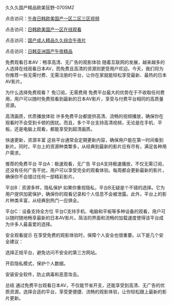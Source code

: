 
久久久国产精品欧美狂野-0705MZ

点击访问：<a href="https://heiliaoll4qsx.pages.dev">午夜日韩欧美国产一区二区三区视频</a>

点击访问：<a href="https://heiliaowzu4ur.pages.dev">日韩欧美国产一区在线观看</a>

点击访问：<a href="https://heiliaozj3tjd.pages.dev">国产成人精品久久综合午夜片</a>

点击访问：<a href="https://heiliaoe8ajia.pages.dev">日韩亚洲国产午夜精品</a>



免费观看日本AV：畅享高清、无广告的观影体验
随着互联网的发展，越来越多的人选择在线观看日本AV，而免费且高清的资源则更受用户欢迎。今天，我们将为你推荐一些无需付费、无需注册的平台，让你在家就能轻松享受最新、最热的日本AV影片。

为什么选择免费观看？
免订阅，无需费用
免费平台最大的优势在于不收取任何费用，用户可以随时免费观看到最新的日本AV影片，享受与付费平台相同的高质量资源。

高清画质，优质播放体验
许多免费平台都提供高清、流畅的视频播放，确保你在观看时不会受到卡顿的困扰。而且，多个平台支持高清视频，无论是在手机、平板，还是电脑上观看，都能享受到超清画质。

快速更新，资源丰富
这些平台通常会定期更新内容，确保用户能在第一时间看到新片。同时，平台上的资源种类繁多，从经典到最新的影片应有尽有，满足各种用户需求。

推荐的免费平台
平台A：极速观看，无广告
平台A支持极速播放，不仅无需订阅，还没有任何广告干扰，用户可以享受完全的观看体验。每周都会更新最新的影片，确保你不会错过任何一部精彩影片。

平台B：资源多样，隐私保护
如果你重视隐私，平台B无疑是个不错的选择。它为用户提供加密保护，确保你的观看记录和个人信息不会被泄露。此外，平台上的影片种类丰富，从经典到热门一应俱全。

平台C：设备支持全方位
平台C支持手机、电脑和平板等多种设备的观看，用户可以随时随地畅享最新的日本AV影片。简洁的界面和流畅的加载速度使得该平台成为许多人最喜爱的选择。

安全观看提示
在享受免费的观影体验时，保障个人安全也很重要。以下是几个安全建议：

选择正规平台，避免访问不安全的第三方网站。

开启隐私模式，保护个人数据。

安装安全软件，防止病毒和恶意攻击。

总结
通过免费平台观看日本AV，不仅能节省开支，还能享受到高清、无广告的优质资源。选择合适的平台，享受更便捷、流畅的观影体验，让你轻松跟上最新的影片更新。







<span style="display:none;">[Canonical link](  ）</span>
